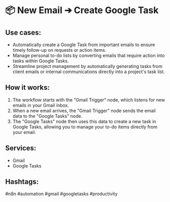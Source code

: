 # 📦 New Email ➔ Create Google Task

## Use cases:

- Automatically create a Google Task from important emails to ensure timely follow-up on requests or action items.
- Manage personal to-do lists by converting emails that require action into tasks within Google Tasks.
- Streamline project management by automatically generating tasks from client emails or internal communications directly into a project's task list.

## How it works:

1.  The workflow starts with the "Gmail Trigger" node, which listens for new emails in your Gmail inbox.
2.  When a new email arrives, the "Gmail Trigger" node sends the email data to the "Google Tasks" node.
3.  The "Google Tasks" node then uses this data to create a new task in Google Tasks, allowing you to manage your to-do items directly from your email.

## Services:

-   Gmail
-   Google Tasks

## Hashtags:

#n8n #automation #gmail #googletasks #productivity

